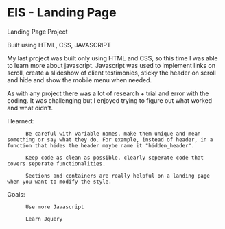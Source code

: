 # EIS - Landing Page

Landing Page Project

Built using HTML, CSS, JAVASCRIPT

My last project was built only using HTML and CSS, so this time I was able to learn more about javascript.
Javascript was used to implement links on scroll, create a slideshow of client testimonies, sticky the header on scroll and hide and show the mobile menu when needed.

As with any project there was a lot of research + trial and error with the coding. It was challenging but I enjoyed trying to figure out what worked and what didn't.

I learned:

          Be careful with variable names, make them unique and mean something or say what they do. For example, instead of header, in a function that hides the header maybe name it "hidden_header".

          Keep code as clean as possible, clearly seperate code that covers seperate functionalities.

          Sections and containers are really helpful on a landing page when you want to modify the style.

Goals:

          Use more Javascript

          Learn Jquery
